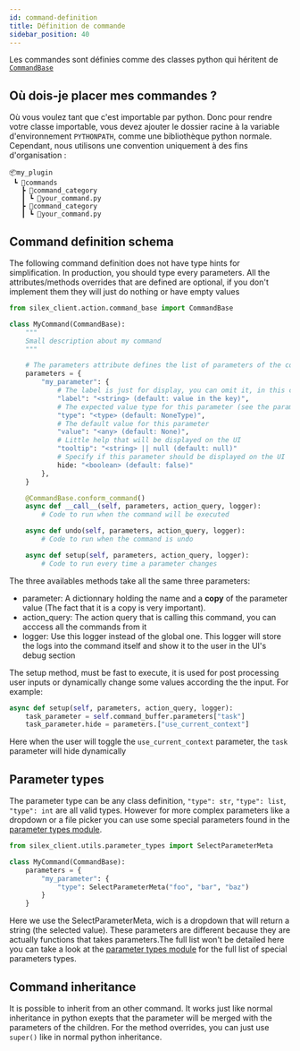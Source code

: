 ```yaml
---
id: command-definition
title: Définition de commande
sidebar_position: 40
---
```


Les commandes sont définies comme des classes python qui héritent de [`CommandBase`](https://github.com/ArtFXDev/silex_client/blob/dev/silex_client/action/command_base.py)

## Où dois-je placer mes commandes ?

Où vous voulez tant que c'est importable par python. Donc pour rendre votre classe importable, vous devez ajouter le dossier racine à la variable d'environnement `PYTHONPATH`, comme une bibliothèque python normale. Cependant, nous utilisons une convention uniquement à des fins d'organisation :

```
📦my_plugin
 ┗ 📂commands
   ┣ 📂command_category
   ┃ ┗ 📜your_command.py
   ┣ 📂command_category
   ┃ ┗ 📜your_command.py
```

## Command definition schema

The following command definition does not have type hints for simplification. In production, you should type every parameters.
All the attributes/methods overrides that are defined are optional, if you don't implement them they will just do nothing or have empty values

```python
from silex_client.action.command_base import CommandBase

class MyCommand(CommandBase):
    """
    Small description about my command
    """

    # The parameters attribute defines the list of parameters of the command
    parameters = {
        "my_parameter": {
            # The label is just for display, you can omit it, in this case the name will be used (the key if this command)
            "label": "<string> (default: value in the key)",
            # The expected value type for this parameter (see the parameter types section)
            "type": "<type> (default: NoneType)",
            # The default value for this parameter
            "value": "<any> (default: None)",
            # Little help that will be displayed on the UI
            "tooltip": "<string> || null (default: null)"
            # Specify if this parameter should be displayed on the UI
            hide: "<boolean> (default: false)"
        },
    }

    @CommandBase.conform_command()
    async def __call__(self, parameters, action_query, logger):
        # Code to run when the command will be executed

    async def undo(self, parameters, action_query, logger):
        # Code to run when the command is undo

    async def setup(self, parameters, action_query, logger):
        # Code to run every time a parameter changes
```

The three availables methods take all the same three parameters:

- parameter: A dictionnary holding the name and a **copy** of the parameter value (The fact that it is a copy is very important).
- action_query: The action query that is calling this command, you can acccess all the commands from it
- logger: Use this logger instead of the global one. This logger will store the logs into the command itself and show it to the user in the UI's debug section

The setup method, must be fast to execute, it is used for post processing user inputs or dynamically change some values according the the input. For example:

```python
async def setup(self, parameters, action_query, logger):
    task_parameter = self.command_buffer.parameters["task"]
    task_parameter.hide = parameters.["use_current_context"]
```

Here when the user will toggle the `use_current_context` parameter, the `task` parameter will hide dynamically

## Parameter types

The parameter type can be any class definition, `"type": str`, `"type": list`, `"type": int` are all valid types.
However for more complex parameters like a dropdown or a file picker you can use some special parameters found in the [parameter types module](https://github.com/ArtFXDev/silex_client/blob/dev/silex_client/utils/parameter_types.py).

```python
from silex_client.utils.parameter_types import SelectParameterMeta

class MyCommand(CommandBase):
    parameters = {
        "my_parameter": {
            "type": SelectParameterMeta("foo", "bar", "baz")
        }
    }
```

Here we use the SelectParameterMeta, wich is a dropdown that will return a string (the selected value). These parameters are different because they
are actually functions that takes parameters.The full list won't be detailed here you can take a look at the [parameter types module](https://github.com/ArtFXDev/silex_client/blob/dev/silex_client/utils/parameter_types.py) for the full list of special parameters types.

## Command inheritance

It is possible to inherit from an other command. It works just like normal inheritance in python exepts that the parameter will be merged
with the parameters of the children. For the method overrides, you can just use `super()` like in normal python inheritance.
